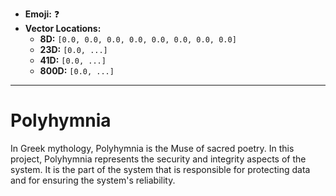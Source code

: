 - **Emoji:** ❓
- **Vector Locations:**
    - **8D:** `[0.0, 0.0, 0.0, 0.0, 0.0, 0.0, 0.0, 0.0]`
    - **23D:** `[0.0, ...]`
    - **41D:** `[0.0, ...]`
    - **800D:** `[0.0, ...]`

---

# Polyhymnia

In Greek mythology, Polyhymnia is the Muse of sacred poetry. In this project, Polyhymnia represents the security and integrity aspects of the system. It is the part of the system that is responsible for protecting data and for ensuring the system's reliability.
